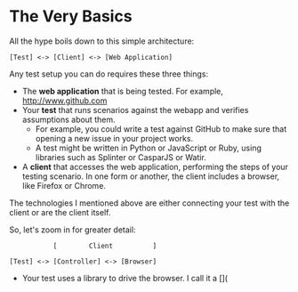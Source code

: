 # The Very Basics

All the hype boils down to this simple architecture:

    [Test] <-> [Client] <-> [Web Application]

Any test setup you can do requires these three things:

  * The **web application** that is being tested. For example, http://www.github.com
  * Your **test** that runs scenarios against the webapp and verifies assumptions about them.
    * For example, you could write a test against GitHub to make sure that opening a new issue in your project works.
    * A test might be written in Python or JavaScript or Ruby, using libraries such as Splinter or CasparJS or Watir.
  * A **client** that accesses the web application, performing the steps of your testing scenario. In one form or another, the client includes a browser, like Firefox or Chrome.

The technologies I mentioned above are either connecting your test with the client or are the client itself.

So, let's zoom in for greater detail:

               [        Client          ]

    [Test] <-> [Controller] <-> [Browser]

  * Your test uses a library to drive the browser. I call it a [](
